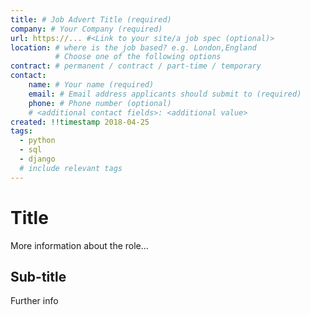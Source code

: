 ```yaml
---
title: # Job Advert Title (required)
company: # Your Company (required)
url: https://... #<Link to your site/a job spec (optional)>
location: # where is the job based? e.g. London,England
          # Choose one of the following options
contract: # permanent / contract / part-time / temporary
contact:
    name: # Your name (required)
    email: # Email address applicants should submit to (required)
    phone: # Phone number (optional)
    # <additional contact fields>: <additional value>
created: !!timestamp 2018-04-25
tags:
  - python
  - sql
  - django
  # include relevant tags
---
```


# Title
More information about the role...

## Sub-title
Further info